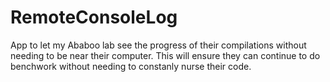 # RemoteConsoleLog
App to let my Ababoo lab see the progress of their compilations  without needing to be near their computer. 
This will ensure they can continue to do benchwork without needing to constanly nurse their code.
